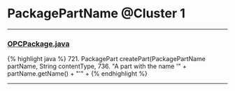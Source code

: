 # PackagePartName @Cluster 1

***

### [OPCPackage.java](https://searchcode.com/codesearch/view/97406292/)
{% highlight java %}
721. PackagePart createPart(PackagePartName partName, String contentType,
736.         "A part with the name '" + partName.getName() + "'" +
{% endhighlight %}

***

